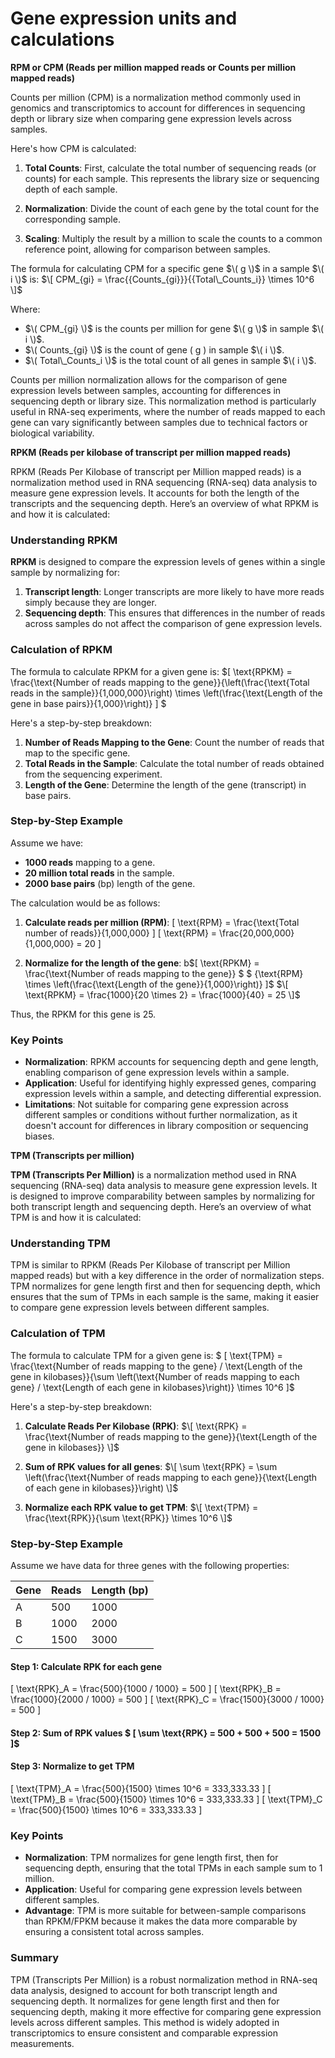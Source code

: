 # Gene expression units and calculations


**RPM or CPM (Reads per million mapped reads or Counts per million mapped reads)**

Counts per million (CPM) is a normalization method commonly used in genomics and transcriptomics to account for differences in sequencing depth or library size when comparing gene expression levels across samples.

Here's how CPM is calculated:

1. **Total Counts**: First, calculate the total number of sequencing reads (or counts) for each sample. This represents the library size or sequencing depth of each sample.

2. **Normalization**: Divide the count of each gene by the total count for the corresponding sample.

3. **Scaling**: Multiply the result by a million to scale the counts to a common reference point, allowing for comparison between samples.

The formula for calculating CPM for a specific gene $\( g \)$ in a sample $\( i \)$ is:  $\[ CPM_{gi} = \frac{{Counts_{gi}}}{{Total\_Counts_i}} \times 10^6 \]$
                               

Where:
- $\( CPM_{gi} \)$ is the counts per million for gene $\( g \)$ in sample $\( i \)$.
- $\( Counts_{gi} \)$ is the count of gene \( g \) in sample $\( i \)$.
- $\( Total\_Counts_i \)$ is the total count of all genes in sample $\( i \)$.

Counts per million normalization allows for the comparison of gene expression levels between samples, accounting for differences in sequencing depth or library size. This normalization method is particularly useful in RNA-seq experiments, where the number of reads mapped to each gene can vary significantly between samples due to technical factors or biological variability.


**RPKM (Reads per kilobase of transcript per million mapped reads)**

RPKM (Reads Per Kilobase of transcript per Million mapped reads) is a normalization method used in RNA sequencing (RNA-seq) data analysis to measure gene expression levels. It accounts for both the length of the transcripts and the sequencing depth. Here’s an overview of what RPKM is and how it is calculated:

### Understanding RPKM

**RPKM** is designed to compare the expression levels of genes within a single sample by normalizing for:
1. **Transcript length**: Longer transcripts are more likely to have more reads simply because they are longer.
2. **Sequencing depth**: This ensures that differences in the number of reads across samples do not affect the comparison of gene expression levels.

### Calculation of RPKM

The formula to calculate RPKM for a given gene is: $\[ \text{RPKM} = \frac{\text{Number of reads mapping to the gene}}{\left(\frac{\text{Total reads in the sample}}{1,000,000}\right) \times \left(\frac{\text{Length of the gene in base pairs}}{1,000}\right)} \] $

Here's a step-by-step breakdown:

1. **Number of Reads Mapping to the Gene**: Count the number of reads that map to the specific gene.
2. **Total Reads in the Sample**: Calculate the total number of reads obtained from the sequencing experiment.
3. **Length of the Gene**: Determine the length of the gene (transcript) in base pairs.

### Step-by-Step Example

Assume we have:
- **1000 reads** mapping to a gene.
- **20 million total reads** in the sample.
- **2000 base pairs** (bp) length of the gene.

The calculation would be as follows:

1. **Calculate reads per million (RPM)**:
   \[ \text{RPM} = \frac{\text{Total number of reads}}{1,000,000} \]
   \[ \text{RPM} = \frac{20,000,000}{1,000,000} = 20 \]

2. **Normalize for the length of the gene**: b$\[ \text{RPKM} = \frac{\text{Number of reads mapping to the gene}} $
   $ {\text{RPM} \times \left(\frac{\text{Length of the gene}}{1,000}\right)} \]$
   $\[ \text{RPKM} =  \frac{1000}{20 \times 2} = \frac{1000}{40} = 25 \]$

Thus, the RPKM for this gene is 25.

### Key Points

- **Normalization**: RPKM accounts for sequencing depth and gene length, enabling comparison of gene expression levels within a sample.
- **Application**: Useful for identifying highly expressed genes, comparing expression levels within a sample, and detecting differential expression.
- **Limitations**: Not suitable for comparing gene expression across different samples or conditions without further normalization, as it doesn't account for differences in library composition or sequencing biases.


**TPM (Transcripts per million)**


**TPM (Transcripts Per Million)** is a normalization method used in RNA sequencing (RNA-seq) data analysis to measure gene expression levels. It is designed to improve comparability between samples by normalizing for both transcript length and sequencing depth. Here’s an overview of what TPM is and how it is calculated:

### Understanding TPM

TPM is similar to RPKM (Reads Per Kilobase of transcript per Million mapped reads) but with a key difference in the order of normalization steps. TPM normalizes for gene length first and then for sequencing depth, which ensures that the sum of TPMs in each sample is the same, making it easier to compare gene expression levels between different samples.

### Calculation of TPM

The formula to calculate TPM for a given gene is: $ \[ \text{TPM} = \frac{\text{Number of reads mapping to the gene} / \text{Length of the gene in kilobases}}{\sum \left(\text{Number of reads mapping to each gene} / \text{Length of each gene in kilobases}\right)} \times 10^6 \]$

Here's a step-by-step breakdown:

1. **Calculate Reads Per Kilobase (RPK)**: $\[ \text{RPK} = \frac{\text{Number of reads mapping to the gene}}{\text{Length of the gene in kilobases}} \]$

2. **Sum of RPK values for all genes**: $\[ \sum \text{RPK} = \sum \left(\frac{\text{Number of reads mapping to each gene}}{\text{Length of each gene in kilobases}}\right) \]$

3. **Normalize each RPK value to get TPM**: $\[ \text{TPM} = \frac{\text{RPK}}{\sum \text{RPK}} \times 10^6 \]$

### Step-by-Step Example

Assume we have data for three genes with the following properties:

| Gene | Reads | Length (bp) |
|------|-------|-------------|
| A    | 500   | 1000        |
| B    | 1000  | 2000        |
| C    | 1500  | 3000        |

#### Step 1: Calculate RPK for each gene

\[ \text{RPK}_A = \frac{500}{1000 / 1000} = 500 \]
\[ \text{RPK}_B = \frac{1000}{2000 / 1000} = 500 \]
\[ \text{RPK}_C = \frac{1500}{3000 / 1000} = 500 \]

#### Step 2: Sum of RPK values $ \[ \sum \text{RPK} = 500 + 500 + 500 = 1500 \]$ 

#### Step 3: Normalize to get TPM

\[ \text{TPM}_A = \frac{500}{1500} \times 10^6 = 333,333.33 \]
\[ \text{TPM}_B = \frac{500}{1500} \times 10^6 = 333,333.33 \]
\[ \text{TPM}_C = \frac{500}{1500} \times 10^6 = 333,333.33 \]

### Key Points

- **Normalization**: TPM normalizes for gene length first, then for sequencing depth, ensuring that the total TPMs in each sample sum to 1 million.
- **Application**: Useful for comparing gene expression levels between different samples.
- **Advantage**: TPM is more suitable for between-sample comparisons than RPKM/FPKM because it makes the data more comparable by ensuring a consistent total across samples.

### Summary

TPM (Transcripts Per Million) is a robust normalization method in RNA-seq data analysis, designed to account for both transcript length and sequencing depth. It normalizes for gene length first and then for sequencing depth, making it more effective for comparing gene expression levels across different samples. This method is widely adopted in transcriptomics to ensure consistent and comparable expression measurements.


